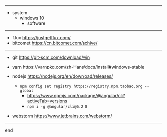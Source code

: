 
---

- system
  - windows 10
    - software

---

- f.lux https://justgetflux.com/
- bitcomet https://cn.bitcomet.com/achive/

---

- git https://git-scm.com/download/win
- yarn https://yarnpkg.com/zh-Hans/docs/install#windows-stable
- nodejs https://nodejs.org/en/download/releases/
  - ```npm config set registry https://registry.npm.taobao.org --global```
    - https://www.npmjs.com/package/@angular/cli?activeTab=versions
    - ```npm i -g @angular/cli@6.2.8```

- webstorm https://www.jetbrains.com/webstorm/

---

end
